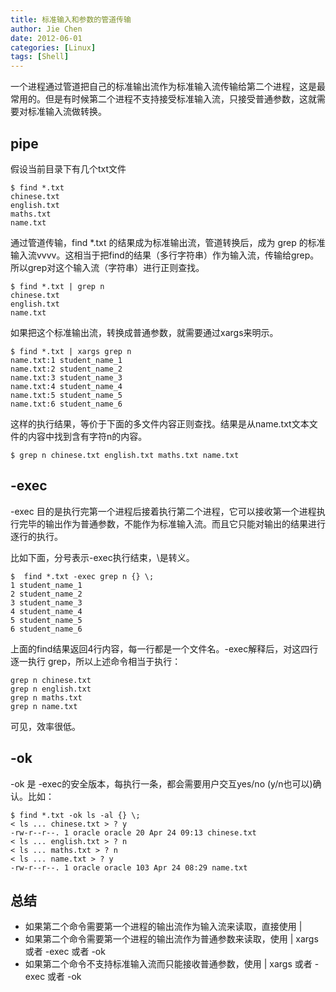 ```yaml
---
title: 标准输入和参数的管道传输
author: Jie Chen
date: 2012-06-01
categories: [Linux]
tags: [Shell]
---
```


一个进程通过管道把自己的标准输出流作为标准输入流传输给第二个进程，这是最常用的。但是有时候第二个进程不支持接受标准输入流，只接受普通参数，这就需要对标准输入流做转换。

## pipe

假设当前目录下有几个txt文件
~~~
$ find *.txt
chinese.txt
english.txt
maths.txt
name.txt
~~~

通过管道传输，find *.txt 的结果成为标准输出流，管道转换后，成为 grep 的标准输入流vvvv。这相当于把find的结果（多行字符串）作为输入流，传输给grep。所以grep对这个输入流（字符串）进行正则查找。
~~~
$ find *.txt | grep n
chinese.txt
english.txt
name.txt
~~~
如果把这个标准输出流，转换成普通参数，就需要通过xargs来明示。
~~~
$ find *.txt | xargs grep n
name.txt:1 student_name_1
name.txt:2 student_name_2
name.txt:3 student_name_3
name.txt:4 student_name_4
name.txt:5 student_name_5
name.txt:6 student_name_6
~~~
这样的执行结果，等价于下面的多文件内容正则查找。结果是从name.txt文本文件的内容中找到含有字符n的内容。
~~~
$ grep n chinese.txt english.txt maths.txt name.txt
~~~
## -exec

-exec 目的是执行完第一个进程后接着执行第二个进程，它可以接收第一个进程执行完毕的输出作为普通参数，不能作为标准输入流。而且它只能对输出的结果进行逐行的执行。

比如下面，分号表示-exec执行结束，\是转义。
~~~
$  find *.txt -exec grep n {} \;
1 student_name_1
2 student_name_2
3 student_name_3
4 student_name_4
5 student_name_5
6 student_name_6
~~~

上面的find结果返回4行内容，每一行都是一个文件名。-exec解释后，对这四行逐一执行 grep，所以上述命令相当于执行：

~~~
grep n chinese.txt 
grep n english.txt 
grep n maths.txt 
grep n name.txt
~~~

可见，效率很低。

## -ok

-ok 是 -exec的安全版本，每执行一条，都会需要用户交互yes/no (y/n也可以)确认。比如：

~~~
$ find *.txt -ok ls -al {} \;
< ls ... chinese.txt > ? y
-rw-r--r--. 1 oracle oracle 20 Apr 24 09:13 chinese.txt
< ls ... english.txt > ? n
< ls ... maths.txt > ? n
< ls ... name.txt > ? y
-rw-r--r--. 1 oracle oracle 103 Apr 24 08:29 name.txt
~~~

## 总结

* 如果第二个命令需要第一个进程的输出流作为输入流来读取，直接使用 | 
* 如果第二个命令需要第一个进程的输出流作为普通参数来读取，使用 | xargs 或者 -exec 或者 -ok
* 如果第二个命令不支持标准输入流而只能接收普通参数，使用 | xargs 或者 -exec 或者 -ok